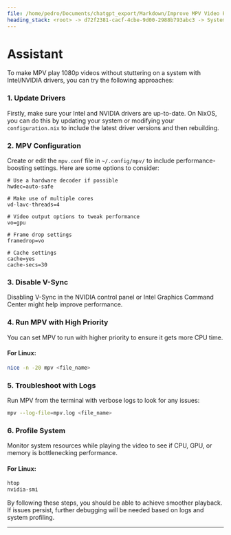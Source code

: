 ```yaml
---
file: /home/pedro/Documents/chatgpt_export/Markdown/Improve MPV Video Playback.md
heading_stack: <root> -> d72f2381-cacf-4cbe-9d00-2988b793abc3 -> System -> 95c09f59-8b0e-4edc-b0dd-971bed8c2aac -> System -> aaa2efe2-35da-40e0-9038-4d87d09532da -> User -> 785653dd-b9e0-47a8-951c-58227314c9a1 -> Assistant
---
```

# Assistant

To make MPV play 1080p videos without stuttering on a system with Intel/NVIDIA drivers, you can try the following approaches:

### 1. Update Drivers
Firstly, make sure your Intel and NVIDIA drivers are up-to-date. On NixOS, you can do this by updating your system or modifying your `configuration.nix` to include the latest driver versions and then rebuilding.

### 2. MPV Configuration
Create or edit the `mpv.conf` file in `~/.config/mpv/` to include performance-boosting settings. Here are some options to consider:

```text
# Use a hardware decoder if possible
hwdec=auto-safe

# Make use of multiple cores
vd-lavc-threads=4

# Video output options to tweak performance
vo=gpu

# Frame drop settings
framedrop=vo

# Cache settings
cache=yes
cache-secs=30
```

### 3. Disable V-Sync
Disabling V-Sync in the NVIDIA control panel or Intel Graphics Command Center might help improve performance. 

### 4. Run MPV with High Priority
You can set MPV to run with higher priority to ensure it gets more CPU time.

#### For Linux:

```bash
nice -n -20 mpv <file_name>
```

### 5. Troubleshoot with Logs
Run MPV from the terminal with verbose logs to look for any issues:

```bash
mpv --log-file=mpv.log <file_name>
```

### 6. Profile System
Monitor system resources while playing the video to see if CPU, GPU, or memory is bottlenecking performance.

#### For Linux:

```bash
htop
nvidia-smi
```

By following these steps, you should be able to achieve smoother playback. If issues persist, further debugging will be needed based on logs and system profiling.

---
